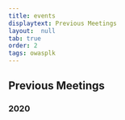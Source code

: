 ```yaml
---
title: events
displaytext: Previous Meetings
layout:  null
tab: true
order: 2
tags: owasplk 
---
```


## Previous Meetings
### 2020

